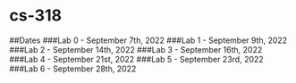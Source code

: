 # cs-318

##Dates
###Lab 0 - September 7th, 2022
###Lab 1 - September 9th, 2022
###Lab 2 - September 14th, 2022
###Lab 3 - September 16th, 2022
###Lab 4 - September 21st, 2022
###Lab 5 - September 23rd, 2022
###Lab 6 - September 28th, 2022
